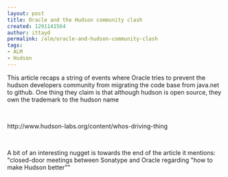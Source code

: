 ```yaml
---
layout: post
title: Oracle and the Hudson community clash
created: 1291141564
author: ittayd
permalink: /alm/oracle-and-hudson-community-clash
tags:
- ALM
- Hudson
---
```

<p>This article recaps a string of events where Oracle tries to prevent the hudson developers community from migrating the code base from java.net to github. One thing they claim is that although hudson is open source, they own the trademark to the hudson name </p>
<p>&nbsp;</p>
<p>http://www.hudson-labs.org/content/whos-driving-thing</p>
<p>&nbsp;</p>
<p>A bit of an interesting nugget is towards the end of the article it mentions: &quot;closed-door meetings between Sonatype and Oracle regarding &quot;how to make Hudson better&quot;&quot;</p>
